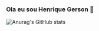 ### Ola eu sou Henrique Gerson 👋
![Anurag's GitHub stats](https://github-readme-stats.vercel.app/api?henricone2005=anuraghazra&theme=dark&show_icons=true)
